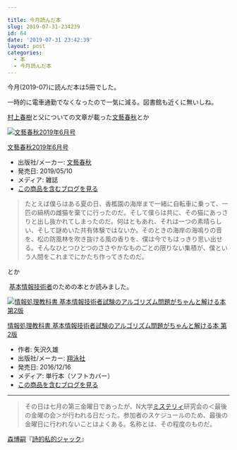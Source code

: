 ```yaml
---

title: 今月読んだ本
slug: 2019-07-31-234239
id: 64
date: '2019-07-31 23:42:39'
layout: post
categories:
  - 本
  - 今月読んだ本
---
```


今月(2019-07)に読んだ本は5冊でした。

一時的に電車通勤でなくなったので一気に減る。図書館も近くに無いしね。

[村上春樹](http://d.hatena.ne.jp/keyword/%C2%BC%BE%E5%BD%D5%BC%F9)と父についての文章が載った[文藝春秋](http://d.hatena.ne.jp/keyword/%CA%B8%E9%BA%BD%D5%BD%A9)とか



[![文藝春秋2019年6月号](https://images-fe.ssl-images-amazon.com/images/I/51sWJpy9BuL._SL300_.jpg "文藝春秋2019年6月号")](http://www.amazon.co.jp/exec/obidos/ASIN/B07R21BFYV/peipeipe-22/)



[文藝春秋2019年6月号](http://www.amazon.co.jp/exec/obidos/ASIN/B07R21BFYV/peipeipe-22/)

*   出版社/メーカー: [文藝春秋](http://d.hatena.ne.jp/keyword/%CA%B8%E9%BA%BD%D5%BD%A9)
*   発売日: 2019/05/10
*   メディア: 雑誌
*   [この商品を含むブログを見る](http://d.hatena.ne.jp/asin/B07R21BFYV/peipeipe-22)







> たとえば僕らはある夏の日、香檻園の海岸まで一緒に自転車に乗って、一匹の縞柄の雌猫を棄てに行ったのだ。そして僕らは共に、その猫にあっさりと出し抜かれてしまったのだ。何はともあれ、それは一つの素晴らしい、そして謎めいた共有体験ではないか。そのときの海岸の海鳴りの音を、松の防風林を吹き抜ける風の香りを、僕は今でもはっきり思い出せる。そんなひとつひとつのささやかなものごとの限りない集積が、僕という人間をこれまでにかたち作ってきたのだ。

とか

 [基本情報技術者](http://d.hatena.ne.jp/keyword/%B4%F0%CB%DC%BE%F0%CA%F3%B5%BB%BD%D1%BC%D4)のための本とか読みました。



[![情報処理教科書 基本情報技術者試験のアルゴリズム問題がちゃんと解ける本 第2版](https://images-fe.ssl-images-amazon.com/images/I/51g-2NeJtlL._SL300_.jpg "情報処理教科書 基本情報技術者試験のアルゴリズム問題がちゃんと解ける本 第2版")](http://www.amazon.co.jp/exec/obidos/ASIN/4798150460/peipeipe-22/)



[情報処理教科書 基本情報技術者試験のアルゴリズム問題がちゃんと解ける本 第2版](http://www.amazon.co.jp/exec/obidos/ASIN/4798150460/peipeipe-22/)

*   作者: 矢沢久雄
*   出版社/メーカー: [翔泳社](http://d.hatena.ne.jp/keyword/%E6%C6%B1%CB%BC%D2)
*   発売日: 2016/12/16
*   メディア: 単行本（ソフトカバー）
*   [この商品を含むブログを見る](http://d.hatena.ne.jp/asin/4798150460/peipeipe-22)







* * *

> その日は七月の第三金曜日であったが、N大学[ミステリィ](http://d.hatena.ne.jp/keyword/%A5%DF%A5%B9%A5%C6%A5%EA%A5%A3)研究会の＜最後の金曜の会＞が行われる日だった。参加者のスケジュールのため、最後の金曜日に行われないことはよくある。名称とは、その程度のものだ。

[森博嗣](http://d.hatena.ne.jp/keyword/%BF%B9%C7%EE%BB%CC)『[詩的私的ジャック](https://amzn.to/2KdXOSK)』